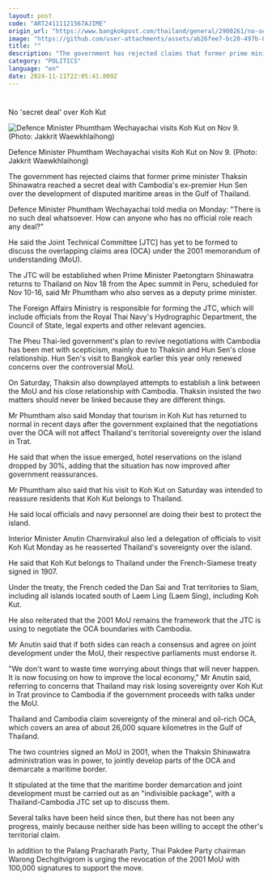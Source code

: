 ```yaml
---
layout: post
code: "ART24111121567AJIME"
origin_url: "https://www.bangkokpost.com/thailand/general/2900261/no-secret-deal-over-koh-kut"
image: "https://github.com/user-attachments/assets/ab26fee7-bc20-497b-8dc0-a184499f9bba"
title: ""
description: "The government has rejected claims that former prime minister Thaksin Shinawatra reached a secret deal with Cambodia"
category: "POLITICS"
language: "en"
date: 2024-11-11T22:05:41.809Z
---
```


# 

No 'secret deal' over Koh Kut

![Defence Minister Phumtham Wechayachai visits Koh Kut on Nov 9. (Photo: Jakkrit Waewkhlaihong)](https://github.com/user-attachments/assets/9b5568b9-0b58-408c-b66b-8477f695fc9d)

Defence Minister Phumtham Wechayachai visits Koh Kut on Nov 9. (Photo: Jakkrit Waewkhlaihong)

The government has rejected claims that former prime minister Thaksin Shinawatra reached a secret deal with Cambodia's ex-premier Hun Sen over the development of disputed maritime areas in the Gulf of Thailand.

Defence Minister Phumtham Wechayachai told media on Monday: "There is no such deal whatsoever. How can anyone who has no official role reach any deal?"

He said the Joint Technical Committee \[JTC\] has yet to be formed to discuss the overlapping claims area (OCA) under the 2001 memorandum of understanding (MoU).

The JTC will be established when Prime Minister Paetongtarn Shinawatra returns to Thailand on Nov 18 from the Apec summit in Peru, scheduled for Nov 10-16, said Mr Phumtham who also serves as a deputy prime minister.

The Foreign Affairs Ministry is responsible for forming the JTC, which will include officials from the Royal Thai Navy's Hydrographic Department, the Council of State, legal experts and other relevant agencies.

The Pheu Thai-led government's plan to revive negotiations with Cambodia has been met with scepticism, mainly due to Thaksin and Hun Sen's close relationship. Hun Sen's visit to Bangkok earlier this year only renewed concerns over the controversial MoU.

On Saturday, Thaksin also downplayed attempts to establish a link between the MoU and his close relationship with Cambodia. Thaksin insisted the two matters should never be linked because they are different things.

Mr Phumtham also said Monday that tourism in Koh Kut has returned to normal in recent days after the government explained that the negotiations over the OCA will not affect Thailand's territorial sovereignty over the island in Trat.

He said that when the issue emerged, hotel reservations on the island dropped by 30%, adding that the situation has now improved after government reassurances.

Mr Phumtham also said that his visit to Koh Kut on Saturday was intended to reassure residents that Koh Kut belongs to Thailand.

He said local officials and navy personnel are doing their best to protect the island.

Interior Minister Anutin Charnvirakul also led a delegation of officials to visit Koh Kut Monday as he reasserted Thailand's sovereignty over the island.

He said that Koh Kut belongs to Thailand under the French-Siamese treaty signed in 1907.

Under the treaty, the French ceded the Dan Sai and Trat territories to Siam, including all islands located south of Laem Ling (Laem Sing), including Koh Kut.

He also reiterated that the 2001 MoU remains the framework that the JTC is using to negotiate the OCA boundaries with Cambodia.

Mr Anutin said that if both sides can reach a consensus and agree on joint development under the MoU, their respective parliaments must endorse it.

"We don't want to waste time worrying about things that will never happen. It is now focusing on how to improve the local economy," Mr Anutin said, referring to concerns that Thailand may risk losing sovereignty over Koh Kut in Trat province to Cambodia if the government proceeds with talks under the MoU.

Thailand and Cambodia claim sovereignty of the mineral and oil-rich OCA, which covers an area of about 26,000 square kilometres in the Gulf of Thailand.

The two countries signed an MoU in 2001, when the Thaksin Shinawatra administration was in power, to jointly develop parts of the OCA and demarcate a maritime border.

It stipulated at the time that the maritime border demarcation and joint development must be carried out as an "indivisible package", with a Thailand-Cambodia JTC set up to discuss them.

Several talks have been held since then, but there has not been any progress, mainly because neither side has been willing to accept the other's territorial claim.

In addition to the Palang Pracharath Party, Thai Pakdee Party chairman Warong Dechgitvigrom is urging the revocation of the 2001 MoU with 100,000 signatures to support the move.
